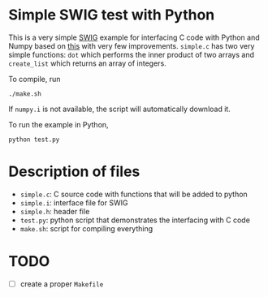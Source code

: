 Simple SWIG test with Python
==============================

This is a very simple [SWIG](http://www.swig.org/tutorial.html) example for interfacing C code with Python and Numpy based on [this](https://gist.github.com/mattbierbaum/1189856) with very few improvements. `simple.c` has two very simple functions: `dot` which performs the inner product of two arrays and `create_list` which returns an array of integers.

To compile, run

    ./make.sh

If `numpy.i` is not available, the script will automatically download it.

To run the example in Python, 

    python test.py

# Description of files

- `simple.c`: C source code with functions that will be added to python
- `simple.i`: interface file for SWIG
- `simple.h`: header file
- `test.py`: python script that demonstrates the interfacing with C code
- `make.sh`: script for compiling everything

# TODO

- [ ] create a proper `Makefile`